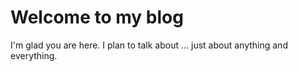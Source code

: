 # Welcome to my blog

I'm glad you are here. I plan to talk about ...
just about anything and everything.
